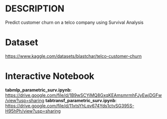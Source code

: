 # DESCRIPTION
Predict customer churn on a telco company using Survival Analysis
# Dataset 
https://www.kaggle.com/datasets/blastchar/telco-customer-churn
# Interactive Notebook
**tabmlp_parametric_surv.ipynb**: https://drive.google.com/file/d/1B9wSCYiMQ8GxqKEAmsmrmhFJyEwjDGFw/view?usp=sharing
**tabtransf_parametric_surv.ipynb**: https://drive.google.com/file/d/11xtsYhLqv674Yds1ctvSG395S-H95hPh/view?usp=sharing
